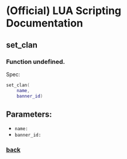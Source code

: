 
# (Official) LUA Scripting Documentation

## set_clan

### Function undefined.

Spec:
```lua
set_clan(
	name,
	banner_id)
```
## Parameters:
- `name:` 
- `banner_id:` 

### [back](../other)
